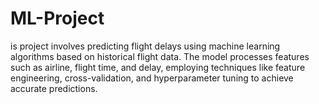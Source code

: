 # ML-Project
is project involves predicting flight delays using machine learning algorithms based on historical flight data. The model processes features such as airline, flight time, and delay, employing techniques like feature engineering, cross-validation, and hyperparameter tuning to achieve accurate predictions.
